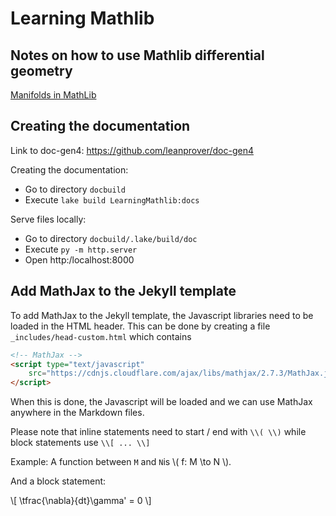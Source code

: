# Learning Mathlib

## Notes on how to use Mathlib differential geometry

[Manifolds in MathLib](/differentialGeometry/manifolds.md)



## Creating the documentation

Link to doc-gen4: https://github.com/leanprover/doc-gen4

Creating the documentation:
- Go to directory `docbuild`
- Execute `lake build LearningMathlib:docs`

Serve files locally:
- Go to directory `docbuild/.lake/build/doc`
- Execute `py -m http.server`
- Open http:/localhost:8000

## Add MathJax to the Jekyll template

To add MathJax to the Jekyll template, the Javascript libraries need to be loaded in the HTML header.
This can be done by creating a file `_includes/head-custom.html` which contains

```html
<!-- MathJax -->
<script type="text/javascript"
    src="https://cdnjs.cloudflare.com/ajax/libs/mathjax/2.7.3/MathJax.js?config=TeX-AMS-MML_HTMLorMML">
</script>
```

When this is done, the Javascript will be loaded and we can use MathJax anywhere in the Markdown files.

Please note that inline statements need to start / end with ``\\( \\)`` while block statements use ``\\[ ... \\]``

Example: A function between `M` and `N`is \\( f: M \to N \\).

And a block statement:

\\[ \tfrac{\nabla}{dt}\gamma' = 0 \\]
